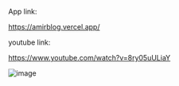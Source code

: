 App link:

https://amirblog.vercel.app/

youtube link:

https://www.youtube.com/watch?v=8ry05uULiaY



![image](https://user-images.githubusercontent.com/66936544/182221554-d531c79b-f324-4908-bdac-a875f890d83b.png)

